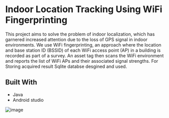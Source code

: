 # Indoor Location Tracking Using WiFi Fingerprinting

This project aims to solve the problem of indoor localization, which has garnered increased attention due to the loss of GPS signal in indoor environments. We use WiFi fingerprinting, an approach where the location and base station ID (BSSID) of each WiFi access point (AP) in a building is recorded as part of a survey. An asset tag then scans the WiFi environment and reports the list of WiFi APs and their associated signal strengths. For Storing acquired result Sqlite databse desgined and used.

## Built With

* Java
* Android studio

![image](https://github.com/MiladGIS/Android/assets/96174234/395ee901-be62-4133-8d76-315fc6de0064)
